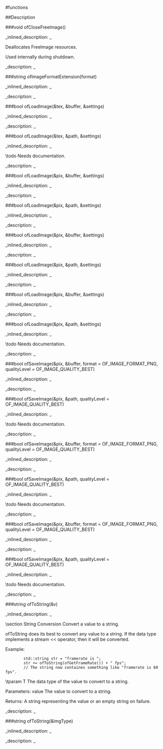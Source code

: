 #functions


<!--
_visible: True_
_advanced: False_
-->

##Description






<!----------------------------------------------------------------------------->

###void ofCloseFreeImage()

<!--
_syntax: ofCloseFreeImage()_
_name: ofCloseFreeImage_
_returns: void_
_returns_description: _
_parameters: _
_version_started: _
_version_deprecated: _
_summary: _
_constant: False_
_static: False_
_visible: False_
_advanced: False_
-->

_inlined_description: _

Deallocates FreeImage resources.

Used internally during shutdown.





_description: _







<!----------------------------------------------------------------------------->

###string ofImageFormatExtension(format)

<!--
_syntax: ofImageFormatExtension(format)_
_name: ofImageFormatExtension_
_returns: string_
_returns_description: _
_parameters: ofImageFormat format_
_version_started: 0.10.0_
_version_deprecated: _
_summary: _
_constant: False_
_static: False_
_visible: True_
_advanced: False_
-->

_inlined_description: _







_description: _







<!----------------------------------------------------------------------------->

###bool ofLoadImage(&tex, &buffer, &settings)

<!--
_syntax: ofLoadImage(&tex, &buffer, &settings)_
_name: ofLoadImage_
_returns: bool_
_returns_description: _
_parameters: ofTexture &tex, const ofBuffer &buffer, const ofImageLoadSettings &settings_
_version_started: _
_version_deprecated: _
_summary: _
_constant: False_
_static: False_
_visible: True_
_advanced: False_
-->

_inlined_description: _







_description: _







<!----------------------------------------------------------------------------->

###bool ofLoadImage(&tex, &path, &settings)

<!--
_syntax: ofLoadImage(&tex, &path, &settings)_
_name: ofLoadImage_
_returns: bool_
_returns_description: _
_parameters: ofTexture &tex, const filesystem::path &path, const ofImageLoadSettings &settings_
_version_started: _
_version_deprecated: _
_summary: _
_constant: False_
_static: False_
_visible: True_
_advanced: False_
-->

_inlined_description: _

\todo Needs documentation.





_description: _







<!----------------------------------------------------------------------------->

###bool ofLoadImage(&pix, &buffer, &settings)

<!--
_syntax: ofLoadImage(&pix, &buffer, &settings)_
_name: ofLoadImage_
_returns: bool_
_returns_description: _
_parameters: ofShortPixels &pix, const ofBuffer &buffer, const ofImageLoadSettings &settings_
_version_started: _
_version_deprecated: _
_summary: _
_constant: False_
_static: False_
_visible: True_
_advanced: False_
-->

_inlined_description: _







_description: _







<!----------------------------------------------------------------------------->

###bool ofLoadImage(&pix, &path, &settings)

<!--
_syntax: ofLoadImage(&pix, &path, &settings)_
_name: ofLoadImage_
_returns: bool_
_returns_description: _
_parameters: ofShortPixels &pix, const filesystem::path &path, const ofImageLoadSettings &settings_
_version_started: _
_version_deprecated: _
_summary: _
_constant: False_
_static: False_
_visible: True_
_advanced: False_
-->

_inlined_description: _







_description: _







<!----------------------------------------------------------------------------->

###bool ofLoadImage(&pix, &buffer, &settings)

<!--
_syntax: ofLoadImage(&pix, &buffer, &settings)_
_name: ofLoadImage_
_returns: bool_
_returns_description: _
_parameters: ofFloatPixels &pix, const ofBuffer &buffer, const ofImageLoadSettings &settings_
_version_started: _
_version_deprecated: _
_summary: _
_constant: False_
_static: False_
_visible: True_
_advanced: False_
-->

_inlined_description: _







_description: _







<!----------------------------------------------------------------------------->

###bool ofLoadImage(&pix, &path, &settings)

<!--
_syntax: ofLoadImage(&pix, &path, &settings)_
_name: ofLoadImage_
_returns: bool_
_returns_description: _
_parameters: ofFloatPixels &pix, const filesystem::path &path, const ofImageLoadSettings &settings_
_version_started: _
_version_deprecated: _
_summary: _
_constant: False_
_static: False_
_visible: True_
_advanced: False_
-->

_inlined_description: _







_description: _







<!----------------------------------------------------------------------------->

###bool ofLoadImage(&pix, &buffer, &settings)

<!--
_syntax: ofLoadImage(&pix, &buffer, &settings)_
_name: ofLoadImage_
_returns: bool_
_returns_description: _
_parameters: ofPixels &pix, const ofBuffer &buffer, const ofImageLoadSettings &settings_
_version_started: _
_version_deprecated: _
_summary: _
_constant: False_
_static: False_
_visible: True_
_advanced: False_
-->

_inlined_description: _







_description: _







<!----------------------------------------------------------------------------->

###bool ofLoadImage(&pix, &path, &settings)

<!--
_syntax: ofLoadImage(&pix, &path, &settings)_
_name: ofLoadImage_
_returns: bool_
_returns_description: _
_parameters: ofPixels &pix, const filesystem::path &path, const ofImageLoadSettings &settings_
_version_started: _
_version_deprecated: _
_summary: _
_constant: False_
_static: False_
_visible: True_
_advanced: False_
-->

_inlined_description: _

\todo Needs documentation.





_description: _







<!----------------------------------------------------------------------------->

###bool ofSaveImage(&pix, &buffer, format = OF_IMAGE_FORMAT_PNG, qualityLevel = OF_IMAGE_QUALITY_BEST)

<!--
_syntax: ofSaveImage(&pix, &buffer, format = OF_IMAGE_FORMAT_PNG, qualityLevel = OF_IMAGE_QUALITY_BEST)_
_name: ofSaveImage_
_returns: bool_
_returns_description: _
_parameters: const ofShortPixels &pix, ofBuffer &buffer, ofImageFormat format=OF_IMAGE_FORMAT_PNG, ofImageQualityType qualityLevel=OF_IMAGE_QUALITY_BEST_
_version_started: _
_version_deprecated: _
_summary: _
_constant: False_
_static: False_
_visible: True_
_advanced: False_
-->

_inlined_description: _







_description: _







<!----------------------------------------------------------------------------->

###bool ofSaveImage(&pix, &path, qualityLevel = OF_IMAGE_QUALITY_BEST)

<!--
_syntax: ofSaveImage(&pix, &path, qualityLevel = OF_IMAGE_QUALITY_BEST)_
_name: ofSaveImage_
_returns: bool_
_returns_description: _
_parameters: const ofShortPixels &pix, const filesystem::path &path, ofImageQualityType qualityLevel=OF_IMAGE_QUALITY_BEST_
_version_started: _
_version_deprecated: _
_summary: _
_constant: False_
_static: False_
_visible: True_
_advanced: False_
-->

_inlined_description: _

\todo Needs documentation.





_description: _







<!----------------------------------------------------------------------------->

###bool ofSaveImage(&pix, &buffer, format = OF_IMAGE_FORMAT_PNG, qualityLevel = OF_IMAGE_QUALITY_BEST)

<!--
_syntax: ofSaveImage(&pix, &buffer, format = OF_IMAGE_FORMAT_PNG, qualityLevel = OF_IMAGE_QUALITY_BEST)_
_name: ofSaveImage_
_returns: bool_
_returns_description: _
_parameters: const ofFloatPixels &pix, ofBuffer &buffer, ofImageFormat format=OF_IMAGE_FORMAT_PNG, ofImageQualityType qualityLevel=OF_IMAGE_QUALITY_BEST_
_version_started: _
_version_deprecated: _
_summary: _
_constant: False_
_static: False_
_visible: True_
_advanced: False_
-->

_inlined_description: _







_description: _







<!----------------------------------------------------------------------------->

###bool ofSaveImage(&pix, &path, qualityLevel = OF_IMAGE_QUALITY_BEST)

<!--
_syntax: ofSaveImage(&pix, &path, qualityLevel = OF_IMAGE_QUALITY_BEST)_
_name: ofSaveImage_
_returns: bool_
_returns_description: _
_parameters: const ofFloatPixels &pix, const filesystem::path &path, ofImageQualityType qualityLevel=OF_IMAGE_QUALITY_BEST_
_version_started: _
_version_deprecated: _
_summary: _
_constant: False_
_static: False_
_visible: True_
_advanced: False_
-->

_inlined_description: _

\todo Needs documentation.





_description: _







<!----------------------------------------------------------------------------->

###bool ofSaveImage(&pix, &buffer, format = OF_IMAGE_FORMAT_PNG, qualityLevel = OF_IMAGE_QUALITY_BEST)

<!--
_syntax: ofSaveImage(&pix, &buffer, format = OF_IMAGE_FORMAT_PNG, qualityLevel = OF_IMAGE_QUALITY_BEST)_
_name: ofSaveImage_
_returns: bool_
_returns_description: _
_parameters: const ofPixels &pix, ofBuffer &buffer, ofImageFormat format=OF_IMAGE_FORMAT_PNG, ofImageQualityType qualityLevel=OF_IMAGE_QUALITY_BEST_
_version_started: _
_version_deprecated: _
_summary: _
_constant: False_
_static: False_
_visible: True_
_advanced: False_
-->

_inlined_description: _







_description: _







<!----------------------------------------------------------------------------->

###bool ofSaveImage(&pix, &path, qualityLevel = OF_IMAGE_QUALITY_BEST)

<!--
_syntax: ofSaveImage(&pix, &path, qualityLevel = OF_IMAGE_QUALITY_BEST)_
_name: ofSaveImage_
_returns: bool_
_returns_description: _
_parameters: const ofPixels &pix, const filesystem::path &path, ofImageQualityType qualityLevel=OF_IMAGE_QUALITY_BEST_
_version_started: _
_version_deprecated: _
_summary: _
_constant: False_
_static: False_
_visible: True_
_advanced: False_
-->

_inlined_description: _

\todo Needs documentation.





_description: _







<!----------------------------------------------------------------------------->

###string ofToString(&v)

<!--
_syntax: ofToString(&v)_
_name: ofToString_
_returns: string_
_returns_description: _
_parameters: const T &v_
_version_started: 0.10.0_
_version_deprecated: _
_summary: _
_constant: False_
_static: False_
_visible: True_
_advanced: False_
-->

_inlined_description: _

\section String Conversion
Convert a value to a string.

ofToString does its best to convert any value to a string. If the data type
implements a stream << operator, then it will be converted.

Example:
~~~~{.cpp}
		std::string str = "framerate is ";
		str += ofToString(ofGetFrameRate()) + " fps";
		// The string now containes something like "framerate is 60 fps".
~~~~

\tparam T The data type of the value to convert to a string.

Parameters:
value The value to convert to a string.

Returns: A string representing the value or an empty string on failure.





_description: _







<!----------------------------------------------------------------------------->

###string ofToString(&imgType)

<!--
_syntax: ofToString(&imgType)_
_name: ofToString_
_returns: string_
_returns_description: _
_parameters: const ofImageType &imgType_
_version_started: 0.10.0_
_version_deprecated: _
_summary: _
_constant: False_
_static: False_
_visible: True_
_advanced: False_
-->

_inlined_description: _







_description: _







<!----------------------------------------------------------------------------->

